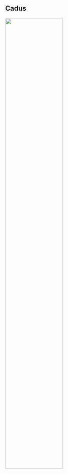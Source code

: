 ## Cadus

<img src="https://www.cadus.org/files/cadus_layout/cadus-logo_rgb.svg" width="60%" style="border: none;"/>
